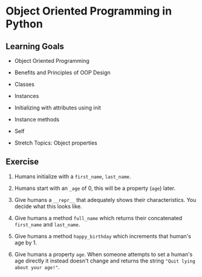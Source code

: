# Object Oriented Programming in Python

## Learning Goals

- Object Oriented Programming

- Benefits and Principles of OOP Design

- Classes

- Instances

- Initializing with attributes using init

- Instance methods

- Self

- Stretch Topics: Object properties

## Exercise

1. Humans initialize with a `first_name`, `last_name`.

2. Humans start with an `_age` of 0, this will be a property (`age`) later.

3. Give humans a `__repr__` that adequately shows their characteristics. You decide what this looks like.

4. Give humans a method `full_name` which returns their concatenated `first_name` and `last_name`.

5. Give humans a method `happy_birthday` which increments that human's age by 1.

6. Give humans a property `age`. When someone attempts to set a human's age directly it instead doesn't change and returns the string `"Quit lying about your age!"`.

